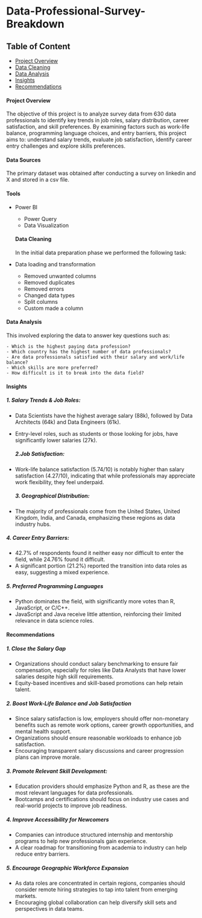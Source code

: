 # Data-Professional-Survey-Breakdown

## Table of Content
 - [Project Overview](#project-overview)
 - [Data Cleaning](#data-cleaning)
 - [Data Analysis](#data-analysis)
 - [Insights](#insights)
 - [Recommendations](#recommendations)

#### Project Overview
The objective of this project is to analyze survey data from 630 data professionals to identify key trends in job roles, salary distribution, career satisfaction, and skill preferences. By examining factors such as work-life balance, programming language choices, and entry barriers, this project aims to: understand salary trends, evaluate job satisfaction, identify career entry challenges and explore skills preferences.

#### Data Sources
The primary dataset was obtained after conducting a survey on linkedin and X and stored in a csv file.

#### Tools
- Power BI
  - Power Query
  - Data Visualization

  #### Data Cleaning
  In the initial data preparation phase we performed the following task:

 -  Data loading and transformation
     - Removed unwanted columns
     - Removed duplicates
     - Removed errors
     - Changed data types
     - Split columns
     - Custom made a column
  
  #### Data Analysis
  This involved exploring the data to answer key questions such as:

    - Which is the highest paying data profession?
    - Which country has the highest number of data professionals?
    - Are data professionals satisfied with their salary and work/life balance?
    - Which skills are more preferred?
    - How difficult is it to break into the data field?

 #### Insights
  ##### 1. Salary Trends & Job Roles:
- Data Scientists have the highest average salary (88k), followed by Data Architects (64k) and Data Engineers (61k).
- Entry-level roles, such as students or those looking for jobs, have significantly lower salaries (27k).

  ##### 2.Job Satisfaction:
- Work-life balance satisfaction (5.74/10) is notably higher than salary satisfaction (4.27/10), indicating that while professionals may appreciate work flexibility, they feel underpaid.

  ##### 3. Geographical Distribution:
- The majority of professionals come from the United States, United Kingdom, India, and Canada, emphasizing these regions as data industry hubs.

 ##### 4. Career Entry Barriers:
- 42.7% of respondents found it neither easy nor difficult to enter the field, while 24.76% found it difficult.
- A significant portion (21.2%) reported the transition into data roles as easy, suggesting a mixed experience.

 ##### 5. Preferred Programming Languages
- Python dominates the field, with significantly more votes than R, JavaScript, or C/C++.
- JavaScript and Java receive little attention, reinforcing their limited relevance in data science roles.

#### Recommendations
 ##### 1. Close the Salary Gap
- Organizations should conduct salary benchmarking to ensure fair compensation, especially for roles like Data Analysts that have lower salaries despite high skill requirements.
- Equity-based incentives and skill-based promotions can help retain talent.

 ##### 2. Boost Work-Life Balance and Job Satisfaction
- Since salary satisfaction is low, employers should offer non-monetary benefits such as remote work options, career growth opportunities, and mental health support.
- Organizations should ensure reasonable workloads to enhance job satisfaction.
- Encouraging transparent salary discussions and career progression plans can improve morale.

 ##### 3. Promote Relevant Skill Development:
- Education providers should emphasize Python and R, as these are the most relevant languages for data professionals.
- Bootcamps and certifications should focus on industry use cases and real-world projects to improve job readiness.

##### 4. Improve Accessibility for Newcomers
- Companies can introduce structured internship and mentorship programs to help new professionals gain experience.
- A clear roadmap for transitioning from academia to industry can help reduce entry barriers.

 ##### 5. Encourage Geographic Workforce Expansion
- As data roles are concentrated in certain regions, companies should consider remote hiring strategies to tap into talent from emerging markets.
- Encouraging global collaboration can help diversify skill sets and perspectives in data teams.
